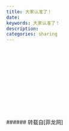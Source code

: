 ```yaml
---
title: 大家认准了！
date: 
keywords: 大家认准了！
description: 
categories: sharing
---
```

<td class="t_f" id="postmessage_727635">

<br/>
<br/>
<img alt="" border="0" class="zoom" data-cf-modified-4d8b89e35553cc75ad6e06e1-="" file="http://www.flw.ph/data/appbyme/upload/image/201704/25/vvcbjhqsVNz2.jpg" id="aimg_WBDHH" lazyloadthumb="1" onclick="" onmouseover="" src="http://www.flw.ph/data/appbyme/upload/image/201704/25/vvcbjhqsVNz2.jpg"/><br/>
<br/>
<img alt="" border="0" class="zoom" data-cf-modified-4d8b89e35553cc75ad6e06e1-="" file="http://www.flw.ph/data/appbyme/upload/image/201704/25/G4RdTj4wRybr.jpg" id="aimg_Bp8cc" lazyloadthumb="1" onclick="" onmouseover="" src="http://www.flw.ph/data/appbyme/upload/image/201704/25/G4RdTj4wRybr.jpg"/><br/>
<br/>
<img alt="" border="0" class="zoom" data-cf-modified-4d8b89e35553cc75ad6e06e1-="" file="http://www.flw.ph/data/appbyme/upload/image/201704/25/TJnQlB4OhXMr.jpg" id="aimg_gmzP5" lazyloadthumb="1" onclick="" onmouseover="" src="http://www.flw.ph/data/appbyme/upload/image/201704/25/TJnQlB4OhXMr.jpg"/><br/>
<br/>
<img alt="" border="0" class="zoom" data-cf-modified-4d8b89e35553cc75ad6e06e1-="" file="http://www.flw.ph/data/appbyme/upload/image/201704/25/4OjO8QCnBRFs.jpg" id="aimg_AzmeZ" lazyloadthumb="1" onclick="" onmouseover="" src="http://www.flw.ph/data/appbyme/upload/image/201704/25/4OjO8QCnBRFs.jpg"/><br/>
<br/>
<img alt="" border="0" class="zoom" data-cf-modified-4d8b89e35553cc75ad6e06e1-="" file="http://www.flw.ph/data/appbyme/upload/image/201704/25/HY6xL00udl3s.jpg" id="aimg_v5dee" lazyloadthumb="1" onclick="" onmouseover="" src="http://www.flw.ph/data/appbyme/upload/image/201704/25/HY6xL00udl3s.jpg"/><br/>
<br/>
<img alt="" border="0" class="zoom" data-cf-modified-4d8b89e35553cc75ad6e06e1-="" file="http://www.flw.ph/data/appbyme/upload/image/201704/25/h8gwKZ1ykjbs.jpg" id="aimg_YMdpM" lazyloadthumb="1" onclick="" onmouseover="" src="http://www.flw.ph/data/appbyme/upload/image/201704/25/h8gwKZ1ykjbs.jpg"/><br/>
<br/>
<img alt="" border="0" class="zoom" data-cf-modified-4d8b89e35553cc75ad6e06e1-="" file="http://www.flw.ph/data/appbyme/upload/image/201704/25/ILpI4Pjz9FeE.jpg" id="aimg_oMKmV" lazyloadthumb="1" onclick="" onmouseover="" src="http://www.flw.ph/data/appbyme/upload/image/201704/25/ILpI4Pjz9FeE.jpg"/><br/>
<br/>
<img alt="" border="0" class="zoom" data-cf-modified-4d8b89e35553cc75ad6e06e1-="" file="http://www.flw.ph/data/appbyme/upload/image/201704/25/T9T1x8hei82U.jpg" id="aimg_zEAQK" lazyloadthumb="1" onclick="" onmouseover="" src="http://www.flw.ph/data/appbyme/upload/image/201704/25/T9T1x8hei82U.jpg"/><br/>
<br/>
<img alt="" border="0" class="zoom" data-cf-modified-4d8b89e35553cc75ad6e06e1-="" file="http://www.flw.ph/data/appbyme/upload/image/201704/25/duW5kOf9ACtV.jpg" id="aimg_VsPEz" lazyloadthumb="1" onclick="" onmouseover="" src="http://www.flw.ph/data/appbyme/upload/image/201704/25/duW5kOf9ACtV.jpg"/><br/>
<br/>
</td>
###### 转载自[菲龙网]